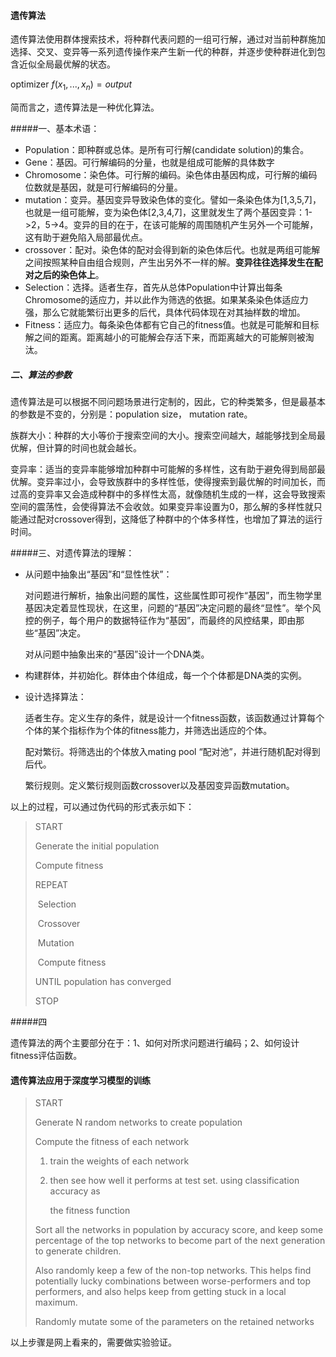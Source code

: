 #### 遗传算法

遗传算法使用群体搜索技术，将种群代表问题的一组可行解，通过对当前种群施加选择、交叉、变异等一系列遗传操作来产生新一代的种群，并逐步使种群进化到包含近似全局最优解的状态。

optimizer $f(x_{1},...,x_{n}) = output$

简而言之，遗传算法是一种优化算法。

#####一、基本术语：

+ Population：即种群或总体。是所有可行解(candidate solution)的集合。
+ Gene：基因。可行解编码的分量，也就是组成可能解的具体数字
+ Chromosome：染色体。可行解的编码。染色体由基因构成，可行解的编码位数就是基因，就是可行解编码的分量。
+ mutation：变异。基因变异导致染色体的变化。譬如一条染色体为[1,3,5,7]，也就是一组可能解，变为染色体[2,3,4,7]，这里就发生了两个基因变异：1->2，5->4。变异的目的在于，在该可能解的周围随机产生另外一个可能解，这有助于避免陷入局部最优点。
+ crossover：配对。染色体的配对会得到新的染色体后代。也就是两组可能解之间按照某种自由组合规则，产生出另外不一样的解。**变异往往选择发生在配对之后的染色体上**。
+ Selection：选择。适者生存，首先从总体Population中计算出每条Chromosome的适应力，并以此作为筛选的依据。如果某条染色体适应力强，那么它就能繁衍出更多的后代，具体代码体现在对其抽样数的增加。
+ Fitness：适应力。每条染色体都有它自己的fitness值。也就是可能解和目标解之间的距离。距离越小的可能解会存活下来，而距离越大的可能解则被淘汰。

##### 二、算法的参数

遗传算法是可以根据不同问题场景进行定制的，因此，它的种类繁多，但是最基本的参数是不变的，分别是：population size， mutation rate。

族群大小：种群的大小等价于搜索空间的大小。搜索空间越大，越能够找到全局最优解，但计算的时间也就会越长。

变异率：适当的变异率能够增加种群中可能解的多样性，这有助于避免得到局部最优解。变异率过小，会导致族群中的多样性低，使得搜索到最优解的时间加长，而过高的变异率又会造成种群中的多样性太高，就像随机生成的一样，这会导致搜索空间的震荡性，会使得算法不会收敛。如果变异率设置为0，那么解的多样性就只能通过配对crossover得到，这降低了种群中的个体多样性，也增加了算法的运行时间。

#####三、对遗传算法的理解：

+ 从问题中抽象出“基因”和“显性性状”：

  对问题进行解析，抽象出问题的属性，这些属性即可视作“基因”，而生物学里基因决定着显性现状，在这里，问题的“基因”决定问题的最终“显性”。举个风控的例子，每个用户的数据特征作为“基因”，而最终的风控结果，即由那些“基因”决定。

  对从问题中抽象出来的“基因”设计一个DNA类。

+ 构建群体，并初始化。群体由个体组成，每一个个体都是DNA类的实例。

+ 设计选择算法：

  适者生存。定义生存的条件，就是设计一个fitness函数，该函数通过计算每个个体的某个指标作为个体的fitness能力，并筛选出适应的个体。

  配对繁衍。将筛选出的个体放入mating pool “配对池”，并进行随机配对得到后代。

  繁衍规则。定义繁衍规则函数crossover以及基因变异函数mutation。

以上的过程，可以通过伪代码的形式表示如下：

> START
>
> Generate the initial population
>
> Compute fitness
>
> REPEAT
>
> ​	Selection
>
> ​	Crossover
>
> ​	Mutation
>
> ​	Compute fitness
>
> UNTIL population has converged
>
> STOP

#####四

遗传算法的两个主要部分在于：1、如何对所求问题进行编码；2、如何设计fitness评估函数。

#### 遗传算法应用于深度学习模型的训练

> START
>
> Generate N random networks to create population
>
> Compute the fitness of each network
>
>  1.  train the weights of each network
>
>  2.  then see how well it performs at test set. using classification accuracy as
>
>      the fitness function
>
> Sort all the networks in population by accuracy score, and keep some percentage of the top networks to become part of the next generation to generate children.
>
> Also randomly keep a few of the non-top networks. This helps find potentially lucky combinations between worse-performers and top performers, and also helps keep from getting stuck in a local maximum.
>
> Randomly mutate some of the parameters on the retained networks

以上步骤是网上看来的，需要做实验验证。
